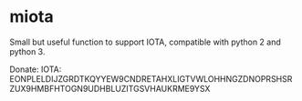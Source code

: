 # miota
Small but useful function to support IOTA, compatible with python 2 and python 3.


Donate:
IOTA: EONPLELDIJZGRDTKQYYEW9CNDRETAHXLIGTVWLOHHNGZDNOPRSHSRZUX9HMBFHTOGN9UDHBLUZITGSVHAUKRME9YSX
